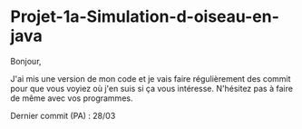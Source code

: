 # Projet-1a-Simulation-d-oiseau-en-java

Bonjour, 

J'ai mis une version de mon code et je vais faire régulièrement des commit pour que vous voyiez où j'en suis si ça vous intéresse.
N'hésitez pas à faire de même avec vos programmes.

Dernier commit (PA) : 28/03
